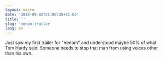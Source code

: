 ```yaml
---
layout: micro
date: '2018-09-02T21:00:35+01:00'
title: ''
slug: 'venom-trailer'
lang: en
---
```

Just saw my first trailer for "Venom" and understood maybe 50% of what Tom Hardy said. Someone needs to stop that man from using voices other than his own. 
